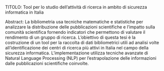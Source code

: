 TITOLO: Tool per lo studio dell’attività di ricerca in ambito di sicurezza informatica in Italia 

Abstract: La bibliometria usa tecniche matematiche e statistiche per analizzare la distribuzione delle pubblicazioni scientifiche 
e l’impatto sulla comunità scientifica fornendo indicatori che permettono di valutare il rendimento di un gruppo di ricerca. 
L’obiettivo di questa tesi è la costruzione di un tool per la raccolta di dati bibliometrici utili ad analisi volte all’identificazione 
dei centri di ricerca più attivi in Italia nel campo della sicurezza informatica. L’implementazione utilizza tecniche avanzate di Natural 
Language Processing (NLP) per l’estrapolazione delle informazioni dalle pubblicazioni scientifiche coinvolte.
